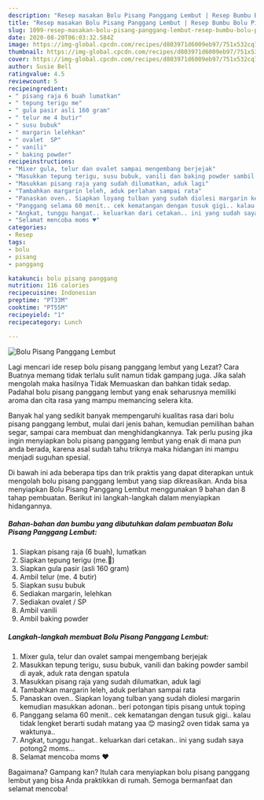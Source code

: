 ```yaml
---
description: "Resep masakan Bolu Pisang Panggang Lembut | Resep Bumbu Bolu Pisang Panggang Lembut Yang Sempurna"
title: "Resep masakan Bolu Pisang Panggang Lembut | Resep Bumbu Bolu Pisang Panggang Lembut Yang Sempurna"
slug: 1099-resep-masakan-bolu-pisang-panggang-lembut-resep-bumbu-bolu-pisang-panggang-lembut-yang-sempurna
date: 2020-08-20T06:03:32.584Z
image: https://img-global.cpcdn.com/recipes/d803971d6009eb97/751x532cq70/bolu-pisang-panggang-lembut-foto-resep-utama.jpg
thumbnail: https://img-global.cpcdn.com/recipes/d803971d6009eb97/751x532cq70/bolu-pisang-panggang-lembut-foto-resep-utama.jpg
cover: https://img-global.cpcdn.com/recipes/d803971d6009eb97/751x532cq70/bolu-pisang-panggang-lembut-foto-resep-utama.jpg
author: Susie Bell
ratingvalue: 4.5
reviewcount: 5
recipeingredient:
- " pisang raja 6 buah lumatkan"
- " tepung terigu me"
- " gula pasir asli 160 gram"
- " telur me 4 butir"
- " susu bubuk"
- " margarin lelehkan"
- " ovalet  SP"
- " vanili"
- " baking powder"
recipeinstructions:
- "Mixer gula, telur dan ovalet sampai mengembang berjejak"
- "Masukkan tepung terigu, susu bubuk, vanili dan baking powder sambil di ayak, aduk rata dengan spatula"
- "Masukkan pisang raja yang sudah dilumatkan, aduk lagi"
- "Tambahkan margarin leleh, aduk perlahan sampai rata"
- "Panaskan oven.. Siapkan loyang tulban yang sudah diolesi margarin kemudian masukkan adonan.. beri potongan tipis pisang untuk toping"
- "Panggang selama 60 menit.. cek kematangan dengan tusuk gigi.. kalau tidak lengket berarti sudah matang yaa 😊 masing2 oven tidak sama ya waktunya.."
- "Angkat, tunggu hangat.. keluarkan dari cetakan.. ini yang sudah saya potong2 moms..."
- "Selamat mencoba moms ♥️"
categories:
- Resep
tags:
- bolu
- pisang
- panggang

katakunci: bolu pisang panggang 
nutrition: 116 calories
recipecuisine: Indonesian
preptime: "PT33M"
cooktime: "PT55M"
recipeyield: "1"
recipecategory: Lunch

---
```



![Bolu Pisang Panggang Lembut](https://img-global.cpcdn.com/recipes/d803971d6009eb97/751x532cq70/bolu-pisang-panggang-lembut-foto-resep-utama.jpg)

Lagi mencari ide resep bolu pisang panggang lembut yang Lezat? Cara Buatnya memang tidak terlalu sulit namun tidak gampang juga. Jika salah mengolah maka hasilnya Tidak Memuaskan dan bahkan tidak sedap. Padahal bolu pisang panggang lembut yang enak seharusnya memiliki aroma dan cita rasa yang mampu memancing selera kita.

Banyak hal yang sedikit banyak mempengaruhi kualitas rasa dari bolu pisang panggang lembut, mulai dari jenis bahan, kemudian pemilihan bahan segar, sampai cara membuat dan menghidangkannya. Tak perlu pusing jika ingin menyiapkan bolu pisang panggang lembut yang enak di mana pun anda berada, karena asal sudah tahu triknya maka hidangan ini mampu menjadi suguhan spesial.




Di bawah ini ada beberapa tips dan trik praktis yang dapat diterapkan untuk mengolah bolu pisang panggang lembut yang siap dikreasikan. Anda bisa menyiapkan Bolu Pisang Panggang Lembut menggunakan 9 bahan dan 8 tahap pembuatan. Berikut ini langkah-langkah dalam menyiapkan hidangannya.

<!--inarticleads1-->

##### Bahan-bahan dan bumbu yang dibutuhkan dalam pembuatan Bolu Pisang Panggang Lembut:

1. Siapkan  pisang raja (6 buah), lumatkan
1. Siapkan  tepung terigu (me.🔼)
1. Siapkan  gula pasir (asli 160 gram)
1. Ambil  telur (me. 4 butir)
1. Siapkan  susu bubuk
1. Sediakan  margarin, lelehkan
1. Sediakan  ovalet / SP
1. Ambil  vanili
1. Ambil  baking powder




<!--inarticleads2-->

##### Langkah-langkah membuat Bolu Pisang Panggang Lembut:

1. Mixer gula, telur dan ovalet sampai mengembang berjejak
1. Masukkan tepung terigu, susu bubuk, vanili dan baking powder sambil di ayak, aduk rata dengan spatula
1. Masukkan pisang raja yang sudah dilumatkan, aduk lagi
1. Tambahkan margarin leleh, aduk perlahan sampai rata
1. Panaskan oven.. Siapkan loyang tulban yang sudah diolesi margarin kemudian masukkan adonan.. beri potongan tipis pisang untuk toping
1. Panggang selama 60 menit.. cek kematangan dengan tusuk gigi.. kalau tidak lengket berarti sudah matang yaa 😊 masing2 oven tidak sama ya waktunya..
1. Angkat, tunggu hangat.. keluarkan dari cetakan.. ini yang sudah saya potong2 moms...
1. Selamat mencoba moms ♥️




Bagaimana? Gampang kan? Itulah cara menyiapkan bolu pisang panggang lembut yang bisa Anda praktikkan di rumah. Semoga bermanfaat dan selamat mencoba!
